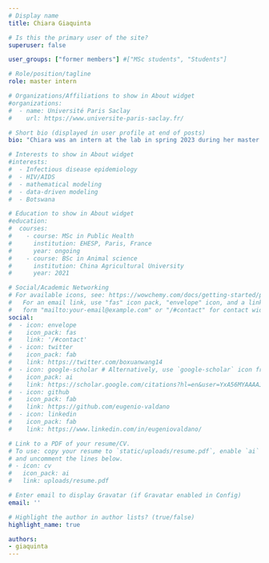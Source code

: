 ```yaml
---
# Display name
title: Chiara Giaquinta

# Is this the primary user of the site?
superuser: false

user_groups: ["former members"] #["MSc students", "Students"]

# Role/position/tagline
role: master intern

# Organizations/Affiliations to show in About widget
#organizations:
#  - name: Université Paris Saclay
#    url: https://www.universite-paris-saclay.fr/

# Short bio (displayed in user profile at end of posts)
bio: "Chiara was an intern at the lab in spring 2023 during her master in physics of complex systems."

# Interests to show in About widget
#interests:
#  - Infectious disease epidemiology
#  - HIV/AIDS
#  - mathematical modeling
#  - data-driven modeling
#  - Botswana

# Education to show in About widget
#education:
#  courses:
#    - course: MSc in Public Health
#      institution: EHESP, Paris, France
#      year: ongoing
#    - course: BSc in Animal science
#      institution: China Agricultural University
#      year: 2021

# Social/Academic Networking
# For available icons, see: https://wowchemy.com/docs/getting-started/page-builder/#icons
#   For an email link, use "fas" icon pack, "envelope" icon, and a link in the
#   form "mailto:your-email@example.com" or "/#contact" for contact widget.
social:
#  - icon: envelope
#    icon_pack: fas
#    link: '/#contact'
#  - icon: twitter
#    icon_pack: fab
#    link: https://twitter.com/boxuanwang14
#  - icon: google-scholar # Alternatively, use `google-scholar` icon from `ai` icon pack.  `graduation-cap`
#    icon_pack: ai
#    link: https://scholar.google.com/citations?hl=en&user=YxA56MYAAAAJ
#  - icon: github
#    icon_pack: fab
#    link: https://github.com/eugenio-valdano
#  - icon: linkedin
#    icon_pack: fab
#    link: https://www.linkedin.com/in/eugeniovaldano/

# Link to a PDF of your resume/CV.
# To use: copy your resume to `static/uploads/resume.pdf`, enable `ai` icons in `params.toml`,
# and uncomment the lines below.
# - icon: cv
#   icon_pack: ai
#   link: uploads/resume.pdf

# Enter email to display Gravatar (if Gravatar enabled in Config)
email: ''

# Highlight the author in author lists? (true/false)
highlight_name: true

authors:
- giaquinta
---
```

